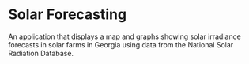 # Solar Forecasting
An application that displays a map and graphs showing solar irradiance forecasts in solar farms in Georgia using data from the National Solar Radiation Database.
